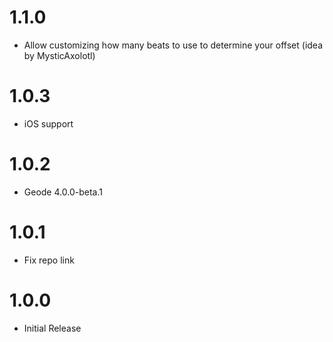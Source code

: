 # 1.1.0
- Allow customizing how many beats to use to determine your offset (idea by MysticAxolotl)

# 1.0.3
- iOS support

# 1.0.2
- Geode 4.0.0-beta.1

# 1.0.1
- Fix repo link

# 1.0.0
- Initial Release
